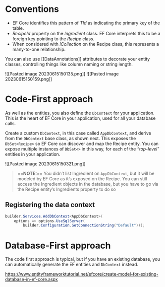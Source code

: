 # Conventions
- EF Core identifies this pattern of *TId* as indicating the primary key of the table.
- *RecipeId* property on the *Ingredient* class. EF Core interprets this to be a foreign key pointing to the *Recipe* class.
- When considered with *ICollection* on the Recipe class, this represents a many-to-one relationship.

You can also use [[DataAnnotations]] attributes to decorate your entity classes, controlling things like column naming or string length.

![[Pasted image 20230615150135.png]]
![[Pasted image 20230615150159.png]]

# Code-First approach
As well as the entities, you also define the `DbContext` for your application. This is the heart of
EF Core in your application, used for all your database calls. 

Create a custom `DbContext`, in this case called `AppDbContext`, and derive from the `DbContext` base class, as shown next. 
This exposes the `DbSet<Recipe>` so EF Core can discover and map the Recipe entity. You can expose multiple instances of `DbSet<>` in this way, for each of the *“top-level”* entities in your application.

![[Pasted image 20230615150321.png]]
> ==**NOTE:**== You didn’t list Ingredient on `AppDbContext`, but it will be modeled by EF Core as it’s exposed on the Recipe. You can still access the Ingredient objects in the database, but you have to go via the Recipe entity’s Ingredients property to do so


## Registering the data context
```cs
builder.Services.AddDbContext<AppDbContext>(
	options => options.UseSqlServer(
		builder.Configuration.GetConnectionString("Default")));
```

# Database-First approach
The code first approach is typical, but if you have an existing database, you can automatically generate the EF entities and `DbContext` instead.

https://www.entityframeworktutorial.net/efcore/create-model-for-existing-database-in-ef-core.aspx

